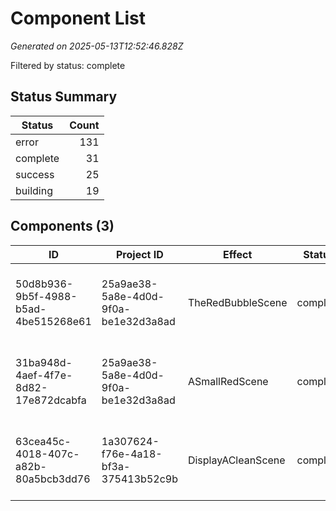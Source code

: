 # Component List

*Generated on 2025-05-13T12:52:46.828Z*

Filtered by status: complete

## Status Summary

| Status | Count |
|--------|------:|
| error | 131 |
| complete | 31 |
| success | 25 |
| building | 19 |

## Components (3)

| ID | Project ID | Effect | Status | Created | URL |
|----|------------|--------|--------|---------|-----|
| 50d8b936-9b5f-4988-b5ad-4be515268e61 | 25a9ae38-5a8e-4d0d-9f0a-be1e32d3a8ad | TheRedBubbleScene | complete | Mon May 12 2025 20:50:23 GMT+0700 (Indochina Time) | https://pub-80969e2c6b73496db98ed52f98a48681.r2.dev/custom-components/50d8b936-9b5f-4988-b5ad-4be515268e61.js |
| 31ba948d-4aef-4f7e-8d82-17e872dcabfa | 25a9ae38-5a8e-4d0d-9f0a-be1e32d3a8ad | ASmallRedScene | complete | Mon May 12 2025 20:49:47 GMT+0700 (Indochina Time) | https://pub-80969e2c6b73496db98ed52f98a48681.r2.dev/custom-components/31ba948d-4aef-4f7e-8d82-17e872dcabfa.js |
| 63cea45c-4018-407c-a82b-80a5bcb3dd76 | 1a307624-f76e-4a18-bf3a-375413b52c9b | DisplayACleanScene | complete | Mon May 12 2025 20:25:36 GMT+0700 (Indochina Time) | https://pub-80969e2c6b73496db98ed52f98a48681.r2.dev/custom-components/63cea45c-4018-407c-a82b-80a5bcb3dd76.js |
